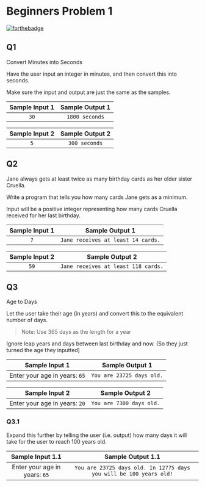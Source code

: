 # Beginners Problem 1

[![forthebadge](https://forthebadge.com/images/badges/uses-python.svg)]()

## Q1

Convert Minutes into Seconds

Have the user input an integer in minutes, and then convert this into seconds.

Make sure the input and output are just the same as the samples. 

| Sample Input 1 | Sample Output 1 |
|:--:|:--:|
| `30` | `1800 seconds` |

| Sample Input 2 | Sample Output 2 |
|:--:|:--:|
| `5` | `300 seconds` |

## Q2

Jane always gets at least twice as many birthday cards as her older sister Cruella. 

Write a program that tells you how many cards Jane gets as a minimum. 

Input will be a positive integer representing how many cards Cruella received for her last birthday.

| Sample Input 1 | Sample Output 1 |
|:--:|:--:|
| `7` | `Jane receives at least 14 cards.` |

| Sample Input 2 | Sample Output 2 |
|:--:|:--:|
| `59` | `Jane receives at least 118 cards.` |

## Q3

Age to Days

Let the user take their age (in years) and convert this to the equivalent number of days. 

> Note: Use 365 days as the length for a year

Ignore leap years and days between last birthday and now. (So they just turned the age they inputted)

| Sample Input 1 | Sample Output 1 |
|:--:|:--:|
| Enter your age in years: `65` | `You are 23725 days old.` |

| Sample Input 2 | Sample Output 2 |
|:--:|:--:|
| Enter your age in years: `20` | `You are 7300 days old.` |

### Q3.1

Expand this further by telling the user (i.e. output) how many days it will take for the user to reach 100 years old. 

| Sample Input 1.1 | Sample Output 1.1 |
|:--:|:--:|
| Enter your age in years: `65` | `You are 23725 days old. In 12775 days you will be 100 years old!` |

